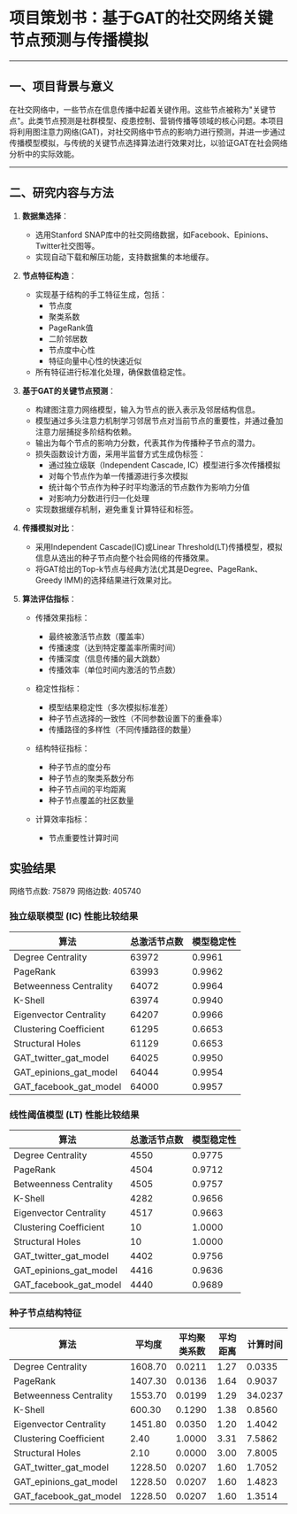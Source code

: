 # 项目策划书：基于GAT的社交网络关键节点预测与传播模拟

---

## 一、项目背景与意义

在社交网络中，一些节点在信息传播中起着关键作用。这些节点被称为"关键节点"。此类节点预测是社群模型、疫患控制、营销传播等领域的核心问题。本项目将利用图注意力网络(GAT)，对社交网络中节点的影响力进行预测，并进一步通过传播模型模拟，与传统的关键节点选择算法进行效果对比，以验证GAT在社会网络分析中的实际效能。

---

## 二、研究内容与方法

1. **数据集选择**：

   -  选用Stanford SNAP库中的社交网络数据，如Facebook、Epinions、Twitter社交图等。
   -  实现自动下载和解压功能，支持数据集的本地缓存。

2. **节点特征构造**：

   -  实现基于结构的手工特征生成，包括：
      - 节点度
      - 聚类系数
      - PageRank值
      - 二阶邻居数
      - 节点度中心性
      - 特征向量中心性的快速近似
   -  所有特征进行标准化处理，确保数值稳定性。

3. **基于GAT的关键节点预测**：

   - 构建图注意力网络模型，输入为节点的嵌入表示及邻居结构信息。
   - 模型通过多头注意力机制学习邻居节点对当前节点的重要性，并通过叠加注意力层捕捉多阶结构依赖。
   - 输出为每个节点的影响力分数，代表其作为传播种子节点的潜力。
   - 损失函数设计方面，采用半监督方式生成伪标签：
      - 通过独立级联（Independent Cascade, IC）模型进行多次传播模拟
      - 对每个节点作为单一传播源进行多次模拟
      - 统计每个节点作为种子时平均激活的节点数作为影响力分值
     - 对影响力分数进行归一化处理
   - 实现数据缓存机制，避免重复计算特征和标签。

4. **传播模拟对比**：

   - 采用Independent Cascade(IC)或Linear Threshold(LT)传播模型，模拟信息从选出的种子节点向整个社会网络的传播效果。
   - 将GAT给出的Top-k节点与经典方法(尤其是Degree、PageRank、Greedy IMM)的选择结果进行效果对比。

5. **算法评估指标**：

   - 传播效果指标：
     - 最终被激活节点数（覆盖率）
     - 传播速度（达到特定覆盖率所需时间）
     - 传播深度（信息传播的最大跳数）
     - 传播效率（单位时间内激活的节点数）
   
   - 稳定性指标：
     - 模型结果稳定性（多次模拟标准差）
     - 种子节点选择的一致性（不同参数设置下的重叠率）
     - 传播路径的多样性（不同传播路径的数量）
   
   - 结构特征指标：
     - 种子节点的度分布
     - 种子节点的聚类系数分布
     - 种子节点间的平均距离
     - 种子节点覆盖的社区数量
   
   - 计算效率指标：
     - 节点重要性计算时间
   
   <!-- - 对比分析指标：
     - 与基准方法的性能提升百分比
     - 不同规模网络下的可扩展性
     - 不同传播概率下的鲁棒性
     - 不同种子节点数量下的边际效益 -->

## 实验结果

网络节点数: 75879
网络边数: 405740

### 独立级联模型 (IC) 性能比较结果

| 算法 | 总激活节点数 | 模型稳定性 |
| --- | --- | --- |
| Degree Centrality | 63972 | 0.9961 |
| PageRank | 63993 | 0.9962 |
| Betweenness Centrality | 64072 | 0.9964 |
| K-Shell | 63974 | 0.9940 |
| Eigenvector Centrality | 64207 | 0.9966 |
| Clustering Coefficient | 61295 | 0.6653 |
| Structural Holes | 61129 | 0.6653 |
| GAT_twitter_gat_model | 64025 | 0.9950 |
| GAT_epinions_gat_model | 64044 | 0.9954 |
| GAT_facebook_gat_model | 64000 | 0.9957 |

### 线性阈值模型 (LT) 性能比较结果

| 算法 | 总激活节点数 | 模型稳定性 |
| --- | --- | --- |
| Degree Centrality | 4550 | 0.9775 |
| PageRank | 4504 | 0.9712 |
| Betweenness Centrality | 4505 | 0.9757 |
| K-Shell | 4282 | 0.9656 |
| Eigenvector Centrality | 4517 | 0.9663 |
| Clustering Coefficient | 10 | 1.0000 |
| Structural Holes | 10 | 1.0000 |
| GAT_twitter_gat_model | 4402 | 0.9756 |
| GAT_epinions_gat_model | 4416 | 0.9636 |
| GAT_facebook_gat_model | 4440 | 0.9689 |

### 种子节点结构特征

| 算法 | 平均度 | 平均聚类系数 | 平均距离 | 计算时间 |
| --- | --- | --- | --- | --- |
| Degree Centrality | 1608.70 | 0.0211 | 1.27 | 0.0335 |
| PageRank | 1407.30 | 0.0136 | 1.64 | 0.9037 |
| Betweenness Centrality | 1553.70 | 0.0199 | 1.29 | 34.0237 |
| K-Shell | 600.30 | 0.1290 | 1.38 | 0.8560 |
| Eigenvector Centrality | 1451.80 | 0.0350 | 1.20 | 1.4042 |
| Clustering Coefficient | 2.40 | 1.0000 | 3.31 | 7.5862 |
| Structural Holes | 2.10 | 0.0000 | 3.00 | 7.8005 |
| GAT_twitter_gat_model | 1228.50 | 0.0207 | 1.60 | 1.7052 |
| GAT_epinions_gat_model | 1228.50 | 0.0207 | 1.60 | 1.4823 |
| GAT_facebook_gat_model | 1228.50 | 0.0207 | 1.60 | 1.3514 |